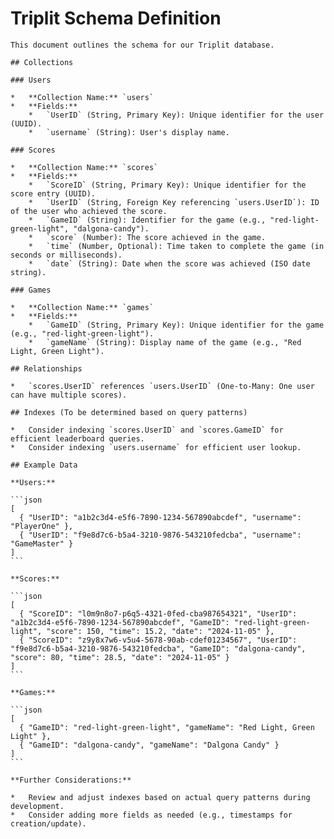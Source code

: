 # Triplit Schema Definition

    This document outlines the schema for our Triplit database.

    ## Collections

    ### Users

    *   **Collection Name:** `users`
    *   **Fields:**
        *   `UserID` (String, Primary Key): Unique identifier for the user (UUID).
        *   `username` (String): User's display name.

    ### Scores

    *   **Collection Name:** `scores`
    *   **Fields:**
        *   `ScoreID` (String, Primary Key): Unique identifier for the score entry (UUID).
        *   `UserID` (String, Foreign Key referencing `users.UserID`): ID of the user who achieved the score.
        *   `GameID` (String): Identifier for the game (e.g., "red-light-green-light", "dalgona-candy").
        *   `score` (Number): The score achieved in the game.
        *   `time` (Number, Optional): Time taken to complete the game (in seconds or milliseconds).
        *   `date` (String): Date when the score was achieved (ISO date string).

    ### Games

    *   **Collection Name:** `games`
    *   **Fields:**
        *   `GameID` (String, Primary Key): Unique identifier for the game (e.g., "red-light-green-light").
        *   `gameName` (String): Display name of the game (e.g., "Red Light, Green Light").

    ## Relationships

    *   `scores.UserID` references `users.UserID` (One-to-Many: One user can have multiple scores).

    ## Indexes (To be determined based on query patterns)

    *   Consider indexing `scores.UserID` and `scores.GameID` for efficient leaderboard queries.
    *   Consider indexing `users.username` for efficient user lookup.

    ## Example Data

    **Users:**

    ```json
    [
      { "UserID": "a1b2c3d4-e5f6-7890-1234-567890abcdef", "username": "PlayerOne" },
      { "UserID": "f9e8d7c6-b5a4-3210-9876-543210fedcba", "username": "GameMaster" }
    ]
    ```

    **Scores:**

    ```json
    [
      { "ScoreID": "l0m9n8o7-p6q5-4321-0fed-cba987654321", "UserID": "a1b2c3d4-e5f6-7890-1234-567890abcdef", "GameID": "red-light-green-light", "score": 150, "time": 15.2, "date": "2024-11-05" },
      { "ScoreID": "z9y8x7w6-v5u4-5678-90ab-cdef01234567", "UserID": "f9e8d7c6-b5a4-3210-9876-543210fedcba", "GameID": "dalgona-candy", "score": 80, "time": 28.5, "date": "2024-11-05" }
    ]
    ```

    **Games:**

    ```json
    [
      { "GameID": "red-light-green-light", "gameName": "Red Light, Green Light" },
      { "GameID": "dalgona-candy", "gameName": "Dalgona Candy" }
    ]
    ```

    **Further Considerations:**

    *   Review and adjust indexes based on actual query patterns during development.
    *   Consider adding more fields as needed (e.g., timestamps for creation/update).
